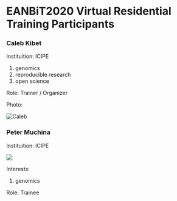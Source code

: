 # EANBiT2020 Virtual Residential Training Participants

### Caleb Kibet
Instituition: ICIPE

1. genomics
1. reproducible research
1. open science

Role: Trainer / Organizer

Photo: 

![Caleb](https://avatars2.githubusercontent.com/u/3762127?s=460&u=6207a79932618c06f74b5f21378b27fecc770eb1&v=4)






















### Peter Muchina
Instituition: ICIPE

![](https://www.google.com/url?sa=i&url=https%3A%2F%2Ftwitter.com%2Ficipe&psig=AOvVaw1XHUA9tlDWWv-Jfwj7obBX&ust=1594122051829000&source=images&cd=vfe&ved=0CAIQjRxqFwoTCOjJucjFuOoCFQAAAAAdAAAAABAD)

Interests: 
1. genomics


Role: Trainee

